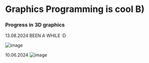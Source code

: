 # Graphics Programming is cool B) #


### Progress in 3D graphics ###
13.08.2024
BEEN A WHILE :D

![image](https://github.com/user-attachments/assets/481b2ca7-99a7-426b-8347-c2f7759206c8)





10.06.2024
![image](https://github.com/mor2003/VulkanLearningProject/assets/84674603/8c5071a3-5ccc-4369-abd2-ce2b73f60081)

